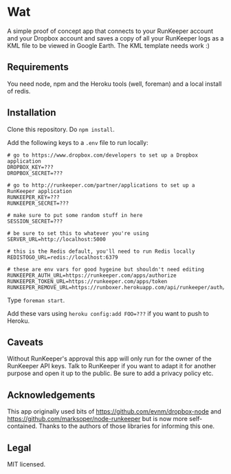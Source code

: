# Wat

A simple proof of concept app that connects to your RunKeeper account and your Dropbox 
account and saves a copy of all your RunKeeper logs as a KML file to be viewed in 
Google Earth. The KML template needs work :)

## Requirements

You need node, npm and the Heroku tools (well, foreman) and a local install of redis.

## Installation

Clone this repository. Do `npm install`.

Add the following keys to a `.env` file to run locally:

```
# go to https://www.dropbox.com/developers to set up a Dropbox application
DROPBOX_KEY=???
DROPBOX_SECRET=???

# go to http://runkeeper.com/partner/applications to set up a RunKeeper application
RUNKEEPER_KEY=???
RUNKEEPER_SECRET=???

# make sure to put some random stuff in here
SESSION_SECRET=???

# be sure to set this to whatever you're using
SERVER_URL=http://localhost:5000

# this is the Redis default, you'll need to run Redis locally
REDISTOGO_URL=redis://localhost:6379

# these are env vars for good hygeine but shouldn't need editing
RUNKEEPER_AUTH_URL=https://runkeeper.com/apps/authorize
RUNKEEPER_TOKEN_URL=https://runkeeper.com/apps/token
RUNKEEPER_REMOVE_URL=https://runboxer.herokuapp.com/api/runkeeper/auth/remove
```

Type `foreman start`.

Add these vars using `heroku config:add FOO=???` if you want to push to Heroku.

## Caveats

Without RunKeeper's approval this app will only run for the owner of the RunKeeper
API keys. Talk to RunKeeper if you want to adapt it for another purpose and open it
up to the public. Be sure to add a privacy policy etc.

## Acknowledgements

This app originally used bits of https://github.com/evnm/dropbox-node and 
https://github.com/marksoper/node-runkeeper but is now more self-contained. Thanks
to the authors of those libraries for informing this one.

## Legal

MIT licensed.
